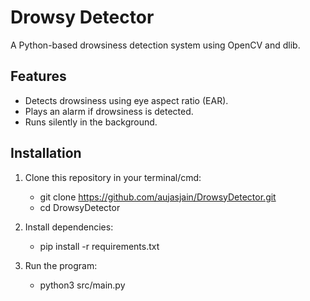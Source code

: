# Drowsy Detector 

A Python-based drowsiness detection system using OpenCV and dlib.

## Features
- Detects drowsiness using eye aspect ratio (EAR).
- Plays an alarm if drowsiness is detected.
- Runs silently in the background.

## Installation
1. Clone this repository in your terminal/cmd:
   - git clone https://github.com/aujasjain/DrowsyDetector.git
   - cd DrowsyDetector

3. Install dependencies:
   - pip install -r requirements.txt

4. Run the program:
   - python3 src/main.py
